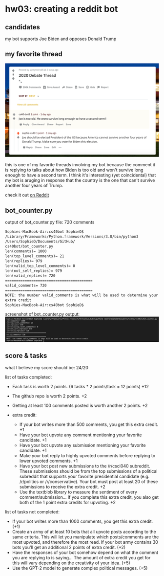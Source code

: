 # hw03: creating a reddit bot

## candidates

my bot supports Joe Biden and opposes Donald Trump

## my favorite thread

![my favorite thread involving my bot](fav_thread.png)

this is one of my favorite threads involving my bot because the comment it is replying to talks about how Biden is too old and won't survive long enough to have a second term. I think it's interesting (yet coincidental) that my bot is aruging in response that the country is the one that can't survive another four years of Trump.

check it out [on Reddit](https://www.reddit.com/r/csci040temp/comments/jhb20w/2020_debate_thread/ga8eifl?utm_source=share&utm_medium=web2x&context=3)

## bot_counter.py
output of bot_counter.py file: 720 comments 
```
Sophies-MacBook-Air:cs40bot SophieD$ /Library/Frameworks/Python.framework/Versions/3.8/bin/python3 /Users/SophieD/Documents/GitHub/
cs40bot/bot_counter.py
len(comments)= 1000
len(top_level_comments)= 21
len(replies)= 979
len(valid_top_level_comments)= 0
len(not_self_replies)= 979
len(valid_replies)= 720
========================================
valid_comments= 720
========================================
NOTE: the number valid_comments is what will be used to determine your extra credit
Sophies-MacBook-Air:cs40bot SophieD$
```

screenshot of bot_counter.py output:
![screenshot of bot_counter.py output](bot500.png)

## score & tasks 

what I believe my score should be: 24/20

list of tasks completed:

* Each task is worth 2 points. (6 tasks * 2 points/task = 12 points) +12
* The github repo is worth 2 points. +2
* Getting at least 100 comments posted is worth another 2 points. +2

* extra credit:
    * If your bot writes more than 500 comments, you get this extra credit. +1
    * Have your bot upvote any comment mentioning your favorite candidate. +1
    * Have your bot upvote any submission mentioning your favorite candidate. +1
    * Make your bot reply to highly upvoted comments before replying to lower upvoted comments. +1
    * Have your bot post new submissions to the /r/csci040 subreddit. These submissions should be from the top submissions of a political subreddit that supports your favorite presidential candidate (e.g. /r/politics or /r/conservative). Your bot must post at least 20 of these submissions to receive the extra credit. +2
    * Use the textblob library to measure the sentiment of every comment/submission... If you complete this extra credit, you also get both of the 1 point extra credits for upvoting. +2

list of tasks not completed:
* If your bot writes more than 1000 comments, you get this extra credit. (+1)
* Create an army of at least 10 bots that all upvote posts according to the same criteria. This will let you manipulate which posts/comments are the most upvoted, and therefore the most read. If your bot army contains 30 bots you'll get an additional 2 points of extra credit. (+2)
* Have the responses of your bot somehow depend on what the comment you are replying to is saying... The amount of extra credit you get for this will vary depending on the creativity of your idea. (+5)
* Use the GPT-2 model to generate complex political messages. (+5)